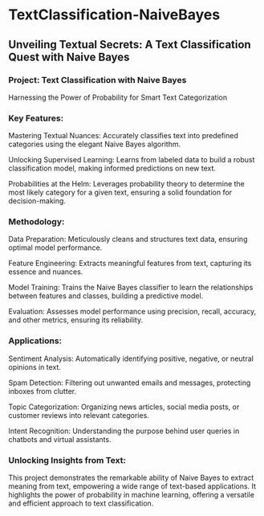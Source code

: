 # TextClassification-NaiveBayes

## Unveiling Textual Secrets: A Text Classification Quest with Naive Bayes

### Project: Text Classification with Naive Bayes

Harnessing the Power of Probability for Smart Text Categorization

### Key Features:

Mastering Textual Nuances: Accurately classifies text into predefined categories using the elegant Naive Bayes algorithm.

Unlocking Supervised Learning: Learns from labeled data to build a robust classification model, making informed predictions on new text.

Probabilities at the Helm: Leverages probability theory to determine the most likely category for a given text, ensuring a solid foundation for decision-making.

### Methodology:

Data Preparation: Meticulously cleans and structures text data, ensuring optimal model performance.

Feature Engineering: Extracts meaningful features from text, capturing its essence and nuances.

Model Training: Trains the Naive Bayes classifier to learn the relationships between features and classes, building a predictive model.

Evaluation: Assesses model performance using precision, recall, accuracy, and other metrics, ensuring its reliability.

### Applications:
Sentiment Analysis: Automatically identifying positive, negative, or neutral opinions in text.

Spam Detection: Filtering out unwanted emails and messages, protecting inboxes from clutter.

Topic Categorization: Organizing news articles, social media posts, or customer reviews into relevant categories.

Intent Recognition: Understanding the purpose behind user queries in chatbots and virtual assistants.

### Unlocking Insights from Text:
This project demonstrates the remarkable ability of Naive Bayes to extract meaning from text, empowering a wide range of text-based applications. It highlights the power of probability in machine learning, offering a versatile and efficient approach to text classification.
